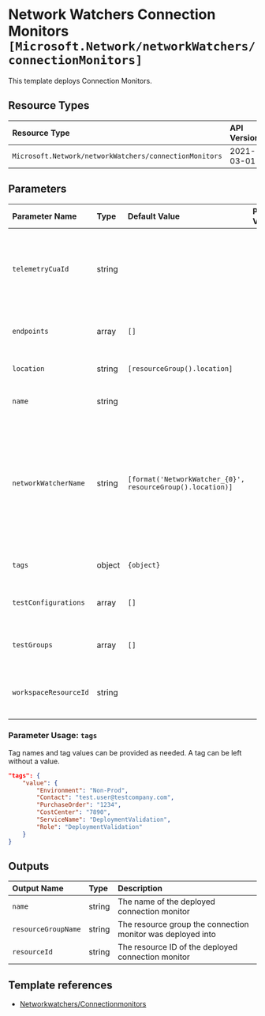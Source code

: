 # Network Watchers Connection Monitors `[Microsoft.Network/networkWatchers/connectionMonitors]`

This template deploys Connection Monitors.

## Resource Types

| Resource Type | API Version |
| :-- | :-- |
| `Microsoft.Network/networkWatchers/connectionMonitors` | 2021-03-01 |

## Parameters

| Parameter Name | Type | Default Value | Possible Values | Description |
| :-- | :-- | :-- | :-- | :-- |
| `telemetryCuaId` | string |  |  | Optional. Customer Usage Attribution ID (GUID). This GUID must be previously registered |
| `endpoints` | array | `[]` |  | Optional. List of connection monitor endpoints. |
| `location` | string | `[resourceGroup().location]` |  | Optional. Location for all resources. |
| `name` | string |  |  | Optional. Name of the resource. |
| `networkWatcherName` | string | `[format('NetworkWatcher_{0}', resourceGroup().location)]` |  | Optional. Name of the network watcher resource. Must be in the resource group where the Flow log will be created and same region as the NSG |
| `tags` | object | `{object}` |  | Optional. Tags of the resource. |
| `testConfigurations` | array | `[]` |  | Optional. List of connection monitor test configurations. |
| `testGroups` | array | `[]` |  | Optional. List of connection monitor test groups. |
| `workspaceResourceId` | string |  |  | Optional. Specify the Log Analytics Workspace Resource ID |

### Parameter Usage: `tags`

Tag names and tag values can be provided as needed. A tag can be left without a value.

```json
"tags": {
    "value": {
        "Environment": "Non-Prod",
        "Contact": "test.user@testcompany.com",
        "PurchaseOrder": "1234",
        "CostCenter": "7890",
        "ServiceName": "DeploymentValidation",
        "Role": "DeploymentValidation"
    }
}
```

## Outputs

| Output Name | Type | Description |
| :-- | :-- | :-- |
| `name` | string | The name of the deployed connection monitor |
| `resourceGroupName` | string | The resource group the connection monitor was deployed into |
| `resourceId` | string | The resource ID of the deployed connection monitor |

## Template references

- [Networkwatchers/Connectionmonitors](https://docs.microsoft.com/en-us/azure/templates/Microsoft.Network/2021-03-01/networkWatchers/connectionMonitors)
